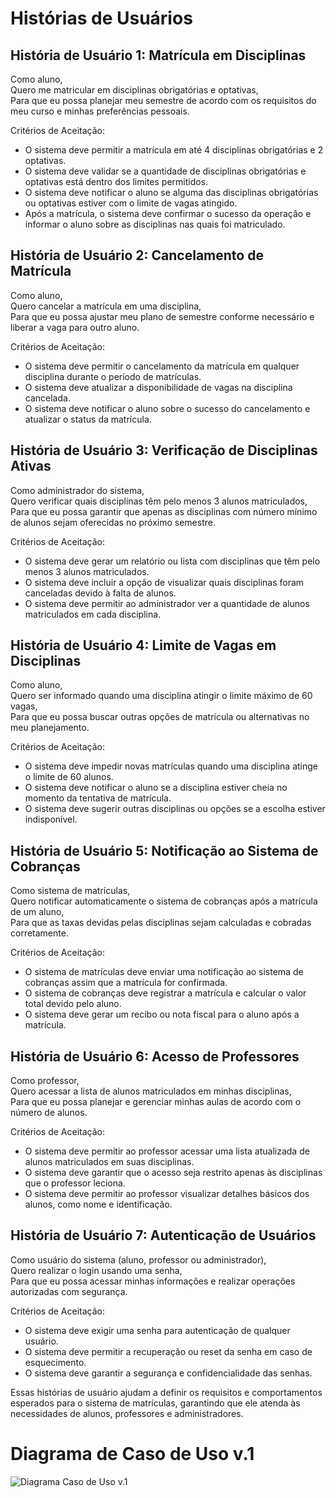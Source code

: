 # Histórias de Usuários

## História de Usuário 1: Matrícula em Disciplinas

Como aluno,  
Quero me matricular em disciplinas obrigatórias e optativas,  
Para que eu possa planejar meu semestre de acordo com os requisitos do meu curso e minhas preferências pessoais.

Critérios de Aceitação:
- O sistema deve permitir a matrícula em até 4 disciplinas obrigatórias e 2 optativas.
- O sistema deve validar se a quantidade de disciplinas obrigatórias e optativas está dentro dos limites permitidos.
- O sistema deve notificar o aluno se alguma das disciplinas obrigatórias ou optativas estiver com o limite de vagas atingido.
- Após a matrícula, o sistema deve confirmar o sucesso da operação e informar o aluno sobre as disciplinas nas quais foi matriculado.

## História de Usuário 2: Cancelamento de Matrícula

Como aluno,  
Quero cancelar a matrícula em uma disciplina,  
Para que eu possa ajustar meu plano de semestre conforme necessário e liberar a vaga para outro aluno.

Critérios de Aceitação:
- O sistema deve permitir o cancelamento da matrícula em qualquer disciplina durante o período de matrículas.
- O sistema deve atualizar a disponibilidade de vagas na disciplina cancelada.
- O sistema deve notificar o aluno sobre o sucesso do cancelamento e atualizar o status da matrícula.

## História de Usuário 3: Verificação de Disciplinas Ativas

Como administrador do sistema,  
Quero verificar quais disciplinas têm pelo menos 3 alunos matriculados,  
Para que eu possa garantir que apenas as disciplinas com número mínimo de alunos sejam oferecidas no próximo semestre.

Critérios de Aceitação:
- O sistema deve gerar um relatório ou lista com disciplinas que têm pelo menos 3 alunos matriculados.
- O sistema deve incluir a opção de visualizar quais disciplinas foram canceladas devido à falta de alunos.
- O sistema deve permitir ao administrador ver a quantidade de alunos matriculados em cada disciplina.

## História de Usuário 4: Limite de Vagas em Disciplinas

Como aluno,  
Quero ser informado quando uma disciplina atingir o limite máximo de 60 vagas,  
Para que eu possa buscar outras opções de matrícula ou alternativas no meu planejamento.

Critérios de Aceitação:
- O sistema deve impedir novas matrículas quando uma disciplina atinge o limite de 60 alunos.
- O sistema deve notificar o aluno se a disciplina estiver cheia no momento da tentativa de matrícula.
- O sistema deve sugerir outras disciplinas ou opções se a escolha estiver indisponível.

## História de Usuário 5: Notificação ao Sistema de Cobranças

Como sistema de matrículas,  
Quero notificar automaticamente o sistema de cobranças após a matrícula de um aluno,  
Para que as taxas devidas pelas disciplinas sejam calculadas e cobradas corretamente.

Critérios de Aceitação:
- O sistema de matrículas deve enviar uma notificação ao sistema de cobranças assim que a matrícula for confirmada.
- O sistema de cobranças deve registrar a matrícula e calcular o valor total devido pelo aluno.
- O sistema deve gerar um recibo ou nota fiscal para o aluno após a matrícula.

## História de Usuário 6: Acesso de Professores

Como professor,  
Quero acessar a lista de alunos matriculados em minhas disciplinas,  
Para que eu possa planejar e gerenciar minhas aulas de acordo com o número de alunos.

Critérios de Aceitação:
- O sistema deve permitir ao professor acessar uma lista atualizada de alunos matriculados em suas disciplinas.
- O sistema deve garantir que o acesso seja restrito apenas às disciplinas que o professor leciona.
- O sistema deve permitir ao professor visualizar detalhes básicos dos alunos, como nome e identificação.

## História de Usuário 7: Autenticação de Usuários

Como usuário do sistema (aluno, professor ou administrador),  
Quero realizar o login usando uma senha,  
Para que eu possa acessar minhas informações e realizar operações autorizadas com segurança.

Critérios de Aceitação:
- O sistema deve exigir uma senha para autenticação de qualquer usuário.
- O sistema deve permitir a recuperação ou reset da senha em caso de esquecimento.
- O sistema deve garantir a segurança e confidencialidade das senhas.

Essas histórias de usuário ajudam a definir os requisitos e comportamentos esperados para o sistema de matrículas, garantindo que ele atenda às necessidades de alunos, professores e administradores. 

# Diagrama de Caso de Uso v.1

![Diagrama Caso de Uso v.1](../Lab01S01/image/DiagramaCasoDeUsoV1.jpg)

